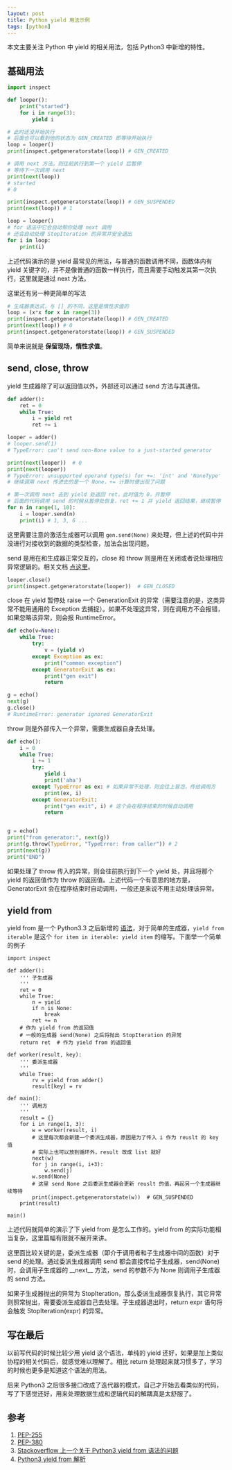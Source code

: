 ```yaml
---
layout: post
title: Python yield 用法示例
tags: [python]
---
```


本文主要关注 Python 中 yield 的相关用法，包括 Python3 中新增的特性。

基础用法
---

```python
import inspect

def looper():
    print("started")
    for i in range(3):
        yield i

# 此时还没开始执行
# 后面也可以看到他的状态为 GEN_CREATED 即等待开始执行
loop = looper()
print(inspect.getgeneratorstate(loop)) # GEN_CREATED

# 调用 next 方法，则往前执行到第一个 yield 后暂停
# 等待下一次调用 next
print(next(loop))
# started
# 0

print(inspect.getgeneratorstate(loop)) # GEN_SUSPENDED
print(next(loop)) # 1

loop = looper()
# for 语法中它会自动帮你处理 next 调用
# 还会自动处理 StopIteration 的异常并安全退出
for i in loop:
    print(i)
```

上述代码演示的是 yield 最常见的用法，与普通的函数调用不同，函数体内有 yield 关键字的，并不是像普通的函数一样执行，而且需要手动触发其第一次执行，这里就是通过 next 方法。

这里还有另一种更简单的写法

```python
# 生成器表达式，与 [] 的不同，这里是惰性求值的
loop = (x*x for x in range(3))
print(inspect.getgeneratorstate(loop)) # GEN_CREATED
print(next(loop)) # 0
print(inspect.getgeneratorstate(loop)) # GEN_SUSPENDED
```

简单来说就是 **保留现场，惰性求值**。

send, close, throw
---

yield 生成器除了可以返回值以外，外部还可以通过 send 方法与其通信。

```python
def adder():
    ret = 0
    while True:
        i = yield ret
        ret += i

looper = adder()
# looper.send(1)
# TypeError: can't send non-None value to a just-started generator

print(next(looper))  # 0
print(next(looper)) 
# TypeError: unsupported operand type(s) for +=: 'int' and 'NoneType'
# 继续调用 next 传进去的是一个 None，+= 计算时便出现了问题

# 第一次调用 next 去到 yield 处返回 ret，此时值为 0，并暂停
# 后面的代码调用 send 的时候从暂停处恢复，ret += 1 并 yield 返回结果，继续暂停
for n in range(1, 10):
    i = looper.send(n)
    print(i) # 1, 3, 6 ...
```

这里需要注意的激活生成器可以调用 `gen.send(None)` 来处理，但上述的代码中并没进行对接收到的数据的类型检查，加法会出现问题。

send 是用在和生成器正常交互的，close 和 throw 则是用在关闭或者说处理相应异常逻辑的。相关文档 [点这里][1]。

```python
looper.close()
print(inspect.getgeneratorstate(looper))  # GEN_CLOSED
```

close 在 yield 暂停处 raise 一个 GenerationExit 的异常（需要注意的是，这类异常不能用通用的 Exception 去捕捉）。如果不处理这异常，则在调用方不会报错，如果忽略该异常，则会报 RuntimeError。

```python
def echo(v=None):
    while True:
        try:
            v = (yield v)
        except Exception as ex:
            print("common exception")
        except GeneratorExit as ex:
            print("gen exit")
            return

g = echo()
next(g)
g.close()
# RuntimeError: generator ignored GeneratorExit
```

throw 则是外部传入一个异常，需要生成器自身去处理。

```python
def echo():
    i = 0
    while True:
        i += 1
        try:
            yield i
            print('aha')
        except TypeError as ex: # 如果异常不处理，则会往上冒泡，传给调用方
            print(ex, i)
        except GeneratorExit:
            print("gen exit", i) # 这个会在程序结束的时候自动调用
            return


g = echo()
print("from generator:", next(g))
print(g.throw(TypeError, "TypeError: from caller")) # 2
print(next(g))
print("END")
```

如果处理了 throw 传入的异常，则会往前执行到下一个 yield 处，并且将那个 yield 的返回值作为 throw 的返回值。上述代码一个有意思的地方是，GeneratorExit 会在程序结束时自动调用，一般还是来说不用主动处理该异常。

yield from
---

yield from 是一个 Python3.3 之后新增的 [语法][2]，对于简单的生成器，`yield from iterable` 是这个 `for item in iterable: yield item` 的缩写。下面举一个简单的例子

```python3
import inspect

def adder():
    ''' 子生成器
    '''
    ret = 0
    while True:
        n = yield
        if n is None:
            break
        ret += n
    # 作为 yield from 的返回值
    # 一般的生成器 send(None) 之后将抛出 StopIteration 的异常
    return ret  # 作为 yield from 的返回值

def worker(result, key):
    ''' 委派生成器
    '''
    while True:
        rv = yield from adder()
        result[key] = rv

def main():
    ''' 调用方
    '''
    result = {}
    for i in range(1, 3):
        w = worker(result, i)
        # 这里每次都会新建一个委派生成器，原因是为了传入 i 作为 reuslt 的 key 值
        # 实际上也可以放到循环外，result 改成 list 就好
        next(w)
        for j in range(i, i+3):
            w.send(j)
        w.send(None)
        # 这里 send None 之后委派生成器会更新 reuslt 的值，再起另一个生成器继续等待
        print(inspect.getgeneratorstate(w))  # GEN_SUSPENDED
    print(result)

main()
```

上述代码就简单的演示了下 yield from 是怎么工作的。yield from 的实际功能相当复杂，这里篇幅有限就不展开来讲。

这里面比较关键的是，委派生成器（即介于调用者和子生成器中间的函数）对于 send 的处理。通过委派生成器调用 send 都会直接传给子生成器，send(None) 时，会调用子生成器的 \_\_next\_\_ 方法，send 的参数不为 None 则调用子生成器的 send 方法。

如果子生成器抛出的异常为 StopIteration，那么委派生成器恢复执行，其它异常则照常抛出，需要委派生成器自己去处理。子生成器退出时，return expr 语句将会触发 StopIteration(expr) 的异常。

写在最后
---

以前写代码的时候比较少用 yield 这个语法，单纯的 yield 还好，如果是加上类似协程的相关代码后，就感觉难以理解了。相比 return 处理起来就习惯多了，学习的时候也更多是知道这个语法的用法。

后来 Python3 之后很多接口改成了迭代器的模式，自己才开始去看类似的代码，写了下感觉还好，用来处理数据生成和逻辑代码的解耦真是太舒服了。


参考
---

1. [PEP-255][3]
2. [PEP-380][4]
3. [Stackoverflow 上一个关于 Python3 yield from 语法的问题][5]
4. [Python3 yield from 解析](http://flupy.org/resources/yield-from.pdf)


  [1]: https://docs.python.org/3/reference/expressions.html#generator-iterator-methods
  [2]: https://docs.python.org/3/whatsnew/3.3.html#pep-380
  [3]: https://www.python.org/dev/peps/pep-0255/
  [4]: https://www.python.org/dev/peps/pep-0380/
  [5]: http://stackoverflow.com/questions/9708902/in-practice-what-are-the-main-uses-for-the-new-yield-from-syntax-in-python-3
